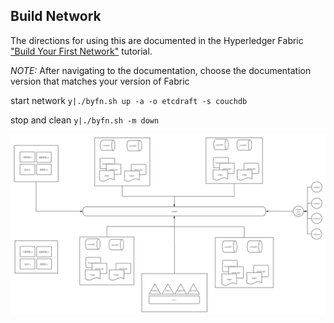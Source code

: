 ## Build Network

The directions for using this are documented in the Hyperledger Fabric
["Build Your First Network"](http://hyperledger-fabric.readthedocs.io/en/latest/build_network.html) tutorial.

*NOTE:* After navigating to the documentation, choose the documentation version that matches your version of Fabric

start network `y|./byfn.sh up -a -o etcdraft -s couchdb`  

stop and clean `y|./byfn.sh -m down`

![avatar](network.png)